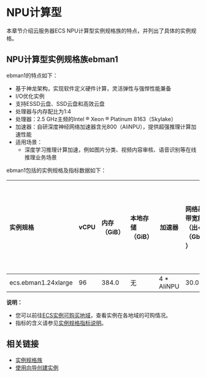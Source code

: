 # NPU计算型

本章节介绍云服务器ECS NPU计算型实例规格族的特点，并列出了具体的实例规格。

## NPU计算型实例规格族ebman1

ebman1的特点如下：

-   基于神龙架构，实现软件定义硬件计算，灵活弹性与强悍性能兼备
-   I/O优化实例
-   支持ESSD云盘、SSD云盘和高效云盘
-   处理器与内存配比为1:4
-   处理器：2.5 GHz主频的Intel ® Xeon ® Platinum 8163（Skylake）
-   加速器：自研深度神经网络加速器含光800（AliNPU），提供超强推理计算加速性能
-   适用场景：
    -   深度学习推理计算加速，例如图片分类、视频内容审核、语音识别等在线推理业务场景

ebman1包括的实例规格及指标数据如下：

|实例规格|vCPU|内存（GiB）|本地存储（GiB）|加速器|网络基础带宽能力（出+入）（Gbit/s）|网络收发包能力（出+入）（万PPS）|支持IPv6|多队列|弹性网卡（包括一块主网卡）|单块弹性网卡的私有IP|
|:---|:---|:------|:--------|---|:--------------------|:-----------------|:-----|:--|:------------|-----------|
|ecs.ebman1.24xlarge|96|384.0|无|4 \* AliNPU|30.0|450|是|8|32|10|

**说明：**

-   您可以前往[ECS实例可购买地域](https://ecs-buy.aliyun.com/instanceTypes/#/instanceTypeByRegion)，查看实例在各地域的可购情况。
-   指标的含义请参见[实例规格指标说明](/cn.zh-CN/实例/实例规格族.md)。

## 相关链接

-   [实例规格族](/cn.zh-CN/实例/实例规格族.md)
-   [使用向导创建实例](/cn.zh-CN/实例/创建实例/使用向导创建实例.md)

